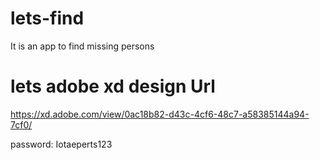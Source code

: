 # lets-find

It is an app to find missing persons

# lets adobe xd design Url

https://xd.adobe.com/view/0ac18b82-d43c-4cf6-48c7-a58385144a94-7cf0/

password: Iotaeperts123